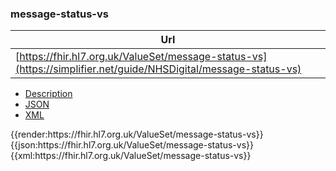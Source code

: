 ### message-status-vs

|  Url |
|--
| [https://fhir.hl7.org.uk/ValueSet/message-status-vs](https://simplifier.net/guide/NHSDigital/message-status-vs) | 

<div class="nhsd-!t-margin-bottom-6">
  <ul class="nav nav-tabs" role="tablist">
        <li role="presentation"  class="active">
            <a href="#Description" role="tab" data-toggle="tab">Description</a>
        </li>
        <li role="presentation">
            <a href="#JSON" role="tab" data-toggle="tab">JSON</a>
        </li>
         <li role="presentation">
            <a href="#XML" role="tab" data-toggle="tab">XML</a>
        </li>
  </ul>
  <div class="tab-content snippet">
    <div id="Tree" role="tabpanel" class="tab-pane active">
{{render:https://fhir.hl7.org.uk/ValueSet/message-status-vs}}
    </div>
    <div id="JSON" role="tabpanel" class="tab-pane">
 {{json:https://fhir.hl7.org.uk/ValueSet/message-status-vs}}
    </div>
    <div id="XML" role="tabpanel" class="tab-pane">
 {{xml:https://fhir.hl7.org.uk/ValueSet/message-status-vs}}
    </div>
  </div>
</div>

